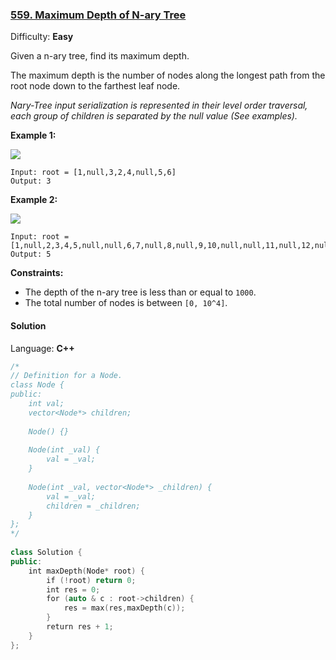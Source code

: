 ### [559\. Maximum Depth of N-ary Tree](https://leetcode.com/problems/maximum-depth-of-n-ary-tree/)

Difficulty: **Easy**


Given a n-ary tree, find its maximum depth.

The maximum depth is the number of nodes along the longest path from the root node down to the farthest leaf node.

_Nary-Tree input serialization is represented in their level order traversal, each group of children is separated by the null value (See examples)._

**Example 1:**

![](https://assets.leetcode.com/uploads/2018/10/12/narytreeexample.png)

```
Input: root = [1,null,3,2,4,null,5,6]
Output: 3
```

**Example 2:**

![](https://assets.leetcode.com/uploads/2019/11/08/sample_4_964.png)

```
Input: root = [1,null,2,3,4,5,null,null,6,7,null,8,null,9,10,null,null,11,null,12,null,13,null,null,14]
Output: 5
```

**Constraints:**

*   The depth of the n-ary tree is less than or equal to `1000`.
*   The total number of nodes is between `[0, 10^4]`.


#### Solution

Language: **C++**

```c++
/*
// Definition for a Node.
class Node {
public:
    int val;
    vector<Node*> children;
​
    Node() {}
​
    Node(int _val) {
        val = _val;
    }
​
    Node(int _val, vector<Node*> _children) {
        val = _val;
        children = _children;
    }
};
*/
​
class Solution {
public:
    int maxDepth(Node* root) {
        if (!root) return 0;
        int res = 0;
        for (auto & c : root->children) {
            res = max(res,maxDepth(c));
        }
        return res + 1;
    }
};
```
